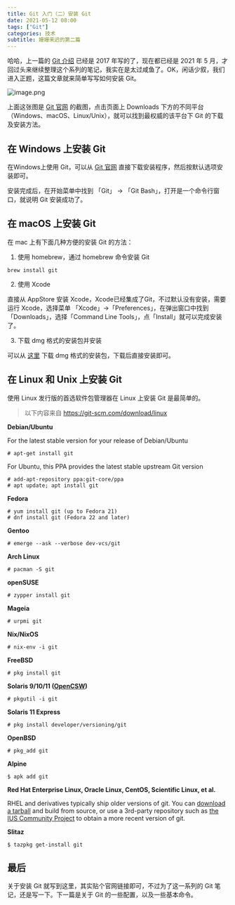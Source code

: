 ```yaml
---
title: Git 入门（二）安装 Git
date: 2021-05-12 08:00
tags: ["Git"]
categories: 技术
subtitle: 姗姗来迟的第二篇
---
```


哈哈，上一篇的 [Git 介绍](https://lixiaoyu.cc/2017/09/08/git-guide-1-introduction/) 已经是 2017 年写的了，现在都已经是 2021 年 5 月，才回过头来继续整理这个系列的笔记，我实在是太过咸鱼了。OK，闲话少叙，我们进入正题，这篇文章就来简单写写如何安装 Git。

![image.png](https://i.loli.net/2021/05/04/6J53RT1Yzt8UrFB.png)

上面这张图是 [Git 官网](https://git-scm.com/downloads) 的截图，点击页面上 Downloads 下方的不同平台（Windows、macOS、Linux/Unix），就可以找到最权威的该平台下 Git 的下载及安装方法。

## 在 Windows 上安装 Git

在Windows上使用 Git，可以从 [Git 官网](https://git-scm.com/downloads) 直接下载安装程序，然后按默认选项安装即可。

安装完成后，在开始菜单中找到 「Git」 -> 「Git Bash」，打开是一个命令行窗口，就说明 Git 安装成功了。

## 在 macOS 上安装 Git

在 mac 上有下面几种方便的安装 Git 的方法：

1. 使用 homebrew，通过 homebrew 命令安装 Git

```
brew install git
```

2. 使用 Xcode 

直接从 AppStore 安装 Xcode，Xcode已经集成了Git，不过默认没有安装，需要运行 Xcode，选择菜单 「Xcode」->「Preferences」，在弹出窗口中找到「Downloads」，选择「Command Line Tools」，点「Install」就可以完成安装了。

3. 下载 dmg 格式的安装包并安装

可以从 [这里](https://sourceforge.net/projects/git-osx-installer/) 下载 dmg 格式的安装包，下载后直接安装即可。

## 在 Linux 和 Unix 上安装 Git

使用 Linux 发行版的首选软件包管理器在 Linux 上安装 Git 是最简单的。

> 以下内容来自 https://git-scm.com/download/linux

**Debian/Ubuntu**

For the latest stable version for your release of Debian/Ubuntu

```
# apt-get install git
```

For Ubuntu, this PPA provides the latest stable upstream Git version

```
# add-apt-repository ppa:git-core/ppa
# apt update; apt install git
```

**Fedora**

```
# yum install git (up to Fedora 21)
# dnf install git (Fedora 22 and later)
```

**Gentoo**

```
# emerge --ask --verbose dev-vcs/git
```

**Arch Linux**

```
# pacman -S git
```

**openSUSE**

```
# zypper install git
```

**Mageia**

```
# urpmi git
```

**Nix/NixOS**

```
# nix-env -i git
```

**FreeBSD**

```
# pkg install git
```

**Solaris 9/10/11 ([OpenCSW](https://www.opencsw.org/))**

```
# pkgutil -i git
```

**Solaris 11 Express**

```
# pkg install developer/versioning/git
```

**OpenBSD**

```
# pkg_add git
```

**Alpine**

```
$ apk add git
```

**Red Hat Enterprise Linux, Oracle Linux, CentOS, Scientific Linux, et al.**

RHEL and derivatives typically ship older versions of git. You can [download a tarball](https://www.kernel.org/pub/software/scm/git/) and build from source, or use a 3rd-party repository such as [the IUS Community Project](https://ius.io/) to obtain a more recent version of git.

**Slitaz**

```
$ tazpkg get-install git
```

## 最后

关于安装 Git 就写到这里，其实贴个官网链接即可，不过为了这一系列的 Git 笔记，还是写一下。下一篇是关于 Git 的一些配置，以及一些基本命令。